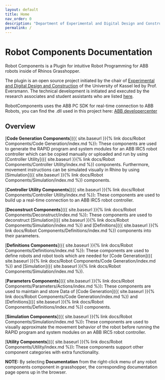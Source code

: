 ```yaml
---
layout: default
title: Home
nav_order: 0
description: "Department of Experimental and Digital Design and Construction (EDEK)"
permalink: /
---
```


# **Robot Components Documentation**

Robot Components is a Plugin for intuitive Robot Programming for ABB robots inside of Rhinos Grasshopper.

The plugin is an open source project initiated by the chair of [Experimental and Digital Design and Construction](https://edek.uni-kassel.de/) of the University of Kassel led by Prof. Eversmann. The technical development is initiated and executed by the research associates and student assistants who are listed [here](https://github.com/EDEK-UniKassel/RobotComponents/blob/master/AUTHORS.md).

RobotComponents uses the ABB PC SDK for real-time connection to ABB Robots, you can find the .dll used in this project here: [ABB developercenter](http://developercenter.robotstudio.com/landing)

## **Overview**

[**Code Generation Components**]({{ site.baseurl }}{% link docs/Robot Components/Code Generation/index.md %})**:** These components are used to generate the RAPID program and system modules for an ABB IRC5 robot controller which can be copied manually or uploaded and run by using [Controller Utility]({{ site.baseurl }}{% link docs/Robot Components/Controller Utility/index.md %}) components. Furthermore, movement instructions can be simulated visually in Rhino by using [Simulation]({{ site.baseurl }}{% link docs/Robot Components/Simulation/index.md %}) components.

[**Controller Utility Components**]({{ site.baseurl }}{% link docs/Robot Components/Controller Utility/index.md %})**:** These components are used to build up a real-time connection to an ABB IRC5 robot controller.

[**Deconstruct Components**]({{ site.baseurl }}{% link docs/Robot Components/Deconstruct/index.md %})**:** These components are used to deconstruct [Simulation]({{ site.baseurl }}{% link docs/Robot Components/Simulation/index.md %}) and [Definitions]({{ site.baseurl }}{% link docs/Robot Components/Definitions/index.md %}) components into their parameters.

[**Definitions Components**]({{ site.baseurl }}{% link docs/Robot Components/Definitions/index.md %})**:** These components are used to define robots and robot tools which are needed for [Code Generation]({{ site.baseurl }}{% link docs/Robot Components/Code Generation/index.md %}) and [Simulation]({{ site.baseurl }}{% link docs/Robot Components/Simulation/index.md %}).

[**Parameters Components**]({{ site.baseurl }}{% link docs/Robot Components/Parameters/Actions/index.md %})**:** These components are used to maintain and store Data of [Code Generation]({{ site.baseurl }}{% link docs/Robot Components/Code Generation/index.md %}) and [Definitions]({{ site.baseurl }}{% link docs/Robot Components/Definitions/index.md %}) components.

[**Simulation Components**]({{ site.baseurl }}{% link docs/Robot Components/Simulation/index.md %})**:** These components are used to visually approximate the movement behavior of the robot before running the RAPID program and system modules on an ABB IRC5 robot controller.

[**Utility Components**]({{ site.baseurl }}{% link docs/Robot Components/Utility/index.md %})**:** These components support other component categories with extra functionality.

**NOTE:** By selecting **Documentation** from the right-click menu of any robot components component in grasshopper, the corresponding documentation page opens up in the browser.
